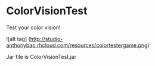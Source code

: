 # ColorVisionTest
Test your color vision!

![alt tag] (http://studio-anthonybao.rhcloud.com/resources/colortestergame.png)

Jar file is ColorVisionTest.jar
